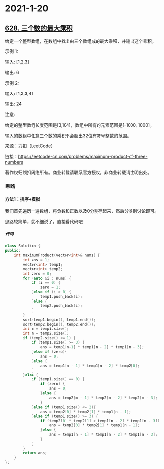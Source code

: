 # 2021-1-20

## [628. 三个数的最大乘积](https://leetcode-cn.com/problems/maximum-product-of-three-numbers/)



给定一个整型数组，在数组中找出由三个数组成的最大乘积，并输出这个乘积。

示例 1:

输入: [1,2,3]

输出: 6

示例 2:

输入: [1,2,3,4]

输出: 24

注意:

给定的整型数组长度范围是[3,104]，数组中所有的元素范围是[-1000, 1000]。

输入的数组中任意三个数的乘积不会超出32位有符号整数的范围。

来源：力扣（LeetCode）

链接：https://leetcode-cn.com/problems/maximum-product-of-three-numbers

著作权归领扣网络所有。商业转载请联系官方授权，非商业转载请注明出处。



### 思路

#### 方法1：排序+模拟

我们首先遍历一遍数组，将负数和正数以及0分别存起来，然后分类别讨论即可。

思路较简单，就不细说了，直接看代码吧



##### 代码

```cpp
class Solution {
public:
    int maximumProduct(vector<int>& nums) {
        int ans = 1;
        vector<int> temp1;
        vector<int> temp2;
        int zero = 0;
        for (auto &i : nums) {
            if (i == 0) {
                zero = 1;
            }else if (i > 0) {
                temp1.push_back(i);
            }else {
                temp2.push_back(i);
            }
        }
        sort(temp1.begin(), temp1.end());
        sort(temp2.begin(), temp2.end());
        int n = temp1.size();
        int m = temp2.size();
        if (temp2.size() <= 1) {
            if (temp1.size() >= 3) {
                ans = temp1[n-1] * temp1[n - 2] * temp1[n - 3]; 
            }else if (zero){
                ans = 0;
            }else {
                ans = temp1[n - 1] * temp1[n - 2] * temp2[0];
            }
        }else {
            if (temp1.size() == 0) {
                if (zero) {
                    ans = 0;
                }else {
                    ans = temp2[m - 1] * temp2[m - 2] * temp2[m - 3];
                }
            }else if (temp1.size() <= 2){
                ans = temp2[0] * temp2[1] * temp1[n - 1];
            }else if (temp1.size() >= 3) {
                if (temp2[0] * temp2[1] > temp1[n - 2] * temp1[n - 3]) {
                    ans = temp2[0] * temp2[1] * temp1[n - 1];
                }else {
                    ans = temp1[n - 1] * temp1[n - 2] * temp1[n - 3];
                }
            }
        }
        return ans;
    }
};
```

